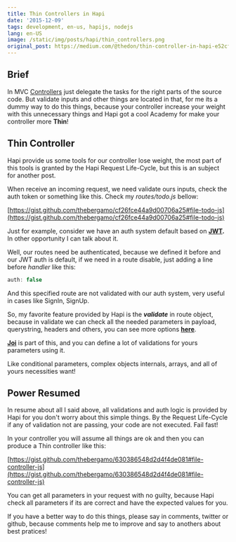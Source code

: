 ```yaml
---
title: Thin Controllers in Hapi
date: '2015-12-09'
tags: development, en-us, hapijs, nodejs
lang: en-US
image: /static/img/posts/hapi/thin_controllers.png
original_post: https://medium.com/@thedon/thin-controller-in-hapi-e52cfcb3962d
---
```


## Brief

In MVC [Controllers](http://stackoverflow.com/questions/1015813/what-goes-into-the-controller-in-mvc) just delegate the tasks for the right parts of the source code. But validate inputs and other things are located in that, for me its a dummy way to do this things, because your controller increase your weight with this unnecessary things and Hapi got a cool Academy for make your controller more **Thin**!

## Thin Controller

Hapi provide us some tools for our controller lose weight, the most part of this tools is granted by the Hapi Request Life-Cycle, but this is an subject for another post.

When receive an incoming request, we need validate ours inputs, check the auth token or something like this. Check my _routes/todo.js_ bellow:

[https://gist.github.com/thebergamo/cf26fce44a9d00706a25#file-todo-js](https://gist.github.com/thebergamo/cf26fce44a9d00706a25#file-todo-js)

Just for example, consider we have an auth system default based on **[JWT](http://jwt.io/).** In other opportunity I can talk about it.

Well, our routes need be authenticated, because we defined it before and our JWT auth is default, if we need in a route disable, just adding a line before _handler_ like this:

```jsx
auth: false
```

And this specified route are not validated with our auth system, very useful in cases like SignIn, SignUp.

So, my favorite feature provided by Hapi is the **_validate_** in route object, because in validate we can check all the needed parameters in payload, querystring, headers and others, you can see more options **[here](http://hapijs.com/api#route-options)**.

**[Joi](https://github.com/hapijs/joi)** is part of this, and you can define a lot of validations for yours parameters using it.

Like conditional parameters, complex objects internals, arrays, and all of yours necessities want!

## Power Resumed

In resume about all I said above, all validations and auth logic is provided by Hapi for you don't worry about this simple things. By the Request Life-Cycle if any of validation not are passing, your code are not executed. Fail fast!

In your controller you will assume all things are ok and then you can produce a Thin controller like this:

[https://gist.github.com/thebergamo/630386548d2d4f4de081#file-controller-js](https://gist.github.com/thebergamo/630386548d2d4f4de081#file-controller-js)

You can get all parameters in your request with no guilty, because Hapi check all parameters if its are correct and have the expected values for you.

If you have a better way to do this things, please say in comments, twitter or github, because comments help me to improve and say to anothers about best pratices!
